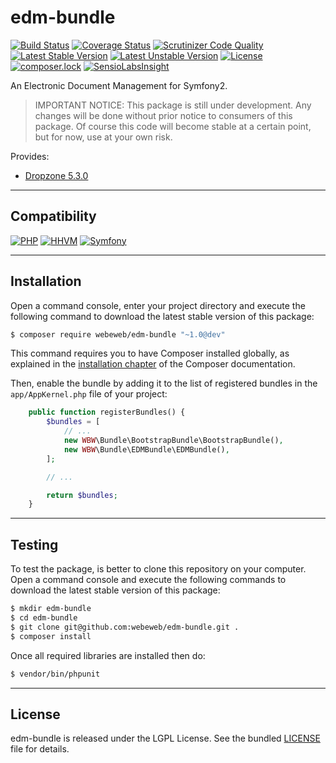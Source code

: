 edm-bundle
==========

[![Build Status](https://travis-ci.org/webeweb/edm-bundle.svg?branch=master)](https://travis-ci.org/webeweb/edm-bundle) [![Coverage Status](https://coveralls.io/repos/github/webeweb/edm-bundle/badge.svg?branch=master)](https://coveralls.io/github/webeweb/edm-bundle?branch=master) [![Scrutinizer Code Quality](https://scrutinizer-ci.com/g/webeweb/edm-bundle/badges/quality-score.png?b=master)](https://scrutinizer-ci.com/g/webeweb/edm-bundle/?branch=master) [![Latest Stable Version](https://poser.pugx.org/webeweb/edm-bundle/v/stable)](https://packagist.org/packages/webeweb/edm-bundle) [![Latest Unstable Version](https://poser.pugx.org/webeweb/edm-bundle/v/unstable)](https://packagist.org/packages/webeweb/edm-bundle) [![License](https://poser.pugx.org/webeweb/edm-bundle/license)](https://packagist.org/packages/webeweb/edm-bundle) [![composer.lock](https://poser.pugx.org/webeweb/edm-bundle/composerlock)](https://packagist.org/packages/webeweb/edm-bundle) [![SensioLabsInsight](https://insight.sensiolabs.com/projects/8af834f5-a5d7-47b7-b24a-b42c42e1489e/mini.png)](https://insight.sensiolabs.com/projects/8af834f5-a5d7-47b7-b24a-b42c42e1489e)

An Electronic Document Management for Symfony2.

> IMPORTANT NOTICE: This package is still under development. Any changes will be
> done without prior notice to consumers of this package. Of course this code
> will become stable at a certain point, but for now, use at your own risk.

Provides:

- [Dropzone 5.3.0](http://www.dropzonejs.com/)

---

## Compatibility

[![PHP](https://img.shields.io/badge/PHP-%5E5.6%7C%5E7.0-blue.svg)](http://php.net) [![HHVM](https://img.shields.io/badge/HHVM-ready-orange.svg)](https://hhvm.com/) [![Symfony](https://img.shields.io/badge/Symfony-%5E2.8%7C%5E3.0-brightgreen.svg)](https://symfony.com)

---

## Installation

Open a command console, enter your project directory and execute the following
command to download the latest stable version of this package:

```bash
$ composer require webeweb/edm-bundle "~1.0@dev"
```

This command requires you to have Composer installed globally, as explained
in the [installation chapter](https://getcomposer.org/doc/00-intro.md) of the
Composer documentation.

Then, enable the bundle by adding it to the list of registered bundles
in the `app/AppKernel.php` file of your project:

```php
	public function registerBundles() {
		$bundles = [
			// ...
			new WBW\Bundle\BootstrapBundle\BootstrapBundle(),
			new WBW\Bundle\EDMBundle\EDMBundle(),
		];

		// ...

		return $bundles;
    }
```

---

## Testing

To test the package, is better to clone this repository on your computer.
Open a command console and execute the following commands to download the latest
stable version of this package:

```bash
$ mkdir edm-bundle
$ cd edm-bundle
$ git clone git@github.com:webeweb/edm-bundle.git .
$ composer install
```

Once all required libraries are installed then do:

```bash
$ vendor/bin/phpunit
```

---

## License

edm-bundle is released under the LGPL License. See the bundled
[LICENSE](LICENSE) file for details.
